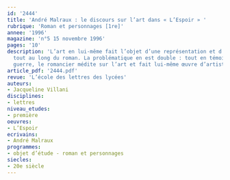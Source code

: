 ```yaml
---
id: '2444'
title: 'André Malraux : le discours sur l’art dans « L’Espoir » '
rubrique: 'Roman et personnages [1re]'
annee: '1996'
magazine: 'n°5 15 novembre 1996'
pages: '10'
description: 'L’art en lui-même fait l’objet d’une représentation et d’une réflexion
  tout au long du roman. La problématique en est double : tout en témoignant sur la
  guerre, le romancier médite sur l’art et fait lui-même œuvre d’artiste.'
article_pdf: '2444.pdf'
revue: 'L’école des lettres des lycées'
auteurs:
- Jacqueline Villani
disciplines:
- lettres
niveau_etudes:
- première
oeuvres:
- L’Espoir
ecrivains:
- André Malraux
programmes:
- objet d’étude - roman et personnages
siecles:
- 20e siècle
---
```

